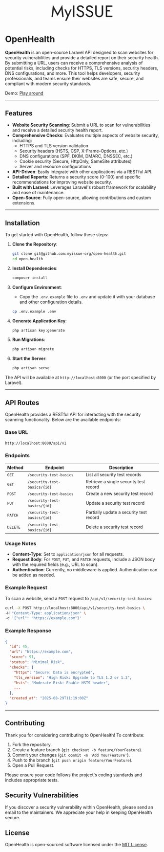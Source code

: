 <p align="center">
  <img width="200" style="max-width: 100%;" src="./public/logo.svg" alt="OpenHealth Logo" />
</p>

# OpenHealth

**OpenHealth** is an open-source Laravel API designed to scan websites for security vulnerabilities and provide a detailed report on their security health. By submitting a URL, users can receive a comprehensive analysis of potential risks, including checks for HTTPS, TLS versions, security headers, DNS configurations, and more. This tool helps developers, security professionals, and teams ensure their websites are safe, secure, and compliant with modern security standards.

Demo: [Play around](https://www.myissue.studio)

---

## Features

-   **Website Security Scanning**: Submit a URL to scan for vulnerabilities and receive a detailed security health report.
-   **Comprehensive Checks**: Evaluates multiple aspects of website security, including:
    -   HTTPS and TLS version validation
    -   Security headers (HSTS, CSP, X-Frame-Options, etc.)
    -   DNS configurations (SPF, DKIM, DMARC, DNSSEC, etc.)
    -   Cookie security (Secure, HttpOnly, SameSite attributes)
    -   Server and resource configurations
-   **API-Driven**: Easily integrate with other applications via a RESTful API.
-   **Detailed Reports**: Returns a security score (0-100) and specific recommendations for improving website security.
-   **Built with Laravel**: Leverages Laravel's robust framework for scalability and ease of maintenance.
-   **Open-Source**: Fully open-source, allowing contributions and custom extensions.

---

## Installation

To get started with OpenHealth, follow these steps:

1. **Clone the Repository**:

    ```bash
    git clone git@github.com:myissue-org/open-health.git
    cd open-health
    ```

2. **Install Dependencies**:

    ```bash
    composer install
    ```

3. **Configure Environment**:

    - Copy the `.env.example` file to `.env` and update it with your database and other configuration details.

    ```bash
    cp .env.example .env
    ```

4. **Generate Application Key**:

    ```bash
    php artisan key:generate
    ```

5. **Run Migrations**:

    ```bash
    php artisan migrate
    ```

6. **Start the Server**:
    ```bash
    php artisan serve
    ```

The API will be available at `http://localhost:8000` (or the port specified by Laravel).

---

## API Routes

OpenHealth provides a RESTful API for interacting with the security scanning functionality. Below are the available endpoints:

### Base URL

`http://localhost:8000/api/v1`

### Endpoints

| Method   | Endpoint                     | Description                             |
| -------- | ---------------------------- | --------------------------------------- |
| `GET`    | `/security-test-basics`      | List all security test records          |
| `GET`    | `/security-test-basics/{id}` | Retrieve a single security test record  |
| `POST`   | `/security-test-basics`      | Create a new security test record       |
| `PUT`    | `/security-test-basics/{id}` | Update a security test record           |
| `PATCH`  | `/security-test-basics/{id}` | Partially update a security test record |
| `DELETE` | `/security-test-basics/{id}` | Delete a security test record           |

### Usage Notes

-   **Content-Type**: Set to `application/json` for all requests.
-   **Request Body**: For `POST`, `PUT`, and `PATCH` requests, include a JSON body with the required fields (e.g., URL to scan).
-   **Authentication**: Currently, no middleware is applied. Authentication can be added as needed.

### Example Request

To scan a website, send a `POST` request to `/api/v1/security-test-basics`:

```bash
curl -X POST http://localhost:8000/api/v1/security-test-basics \
-H "Content-Type: application/json" \
-d '{"url": "https://example.com"}'
```

### Example Response

```json
{
  "id": 45,
  "url": "https://example.com",
  "score": 91,
  "status": "Minimal Risk",
  "checks": {
    "https": "Secure: Data is encrypted",
    "tls_version": "High Risk: Upgrade to TLS 1.2 or 1.3",
    "hsts": "Moderate Risk: Enable HSTS header",
    ...
  },
  "created_at": "2025-08-29T11:19:00Z"
}
```

---

## Contributing

Thank you for considering contributing to OpenHealth! To contribute:

1. Fork the repository.
2. Create a feature branch (`git checkout -b feature/YourFeature`).
3. Commit your changes (`git commit -m 'Add YourFeature'`).
4. Push to the branch (`git push origin feature/YourFeature`).
5. Open a Pull Request.

Please ensure your code follows the project's coding standards and includes appropriate tests.

## Security Vulnerabilities

If you discover a security vulnerability within OpenHealth, please send an email to the maintainers. We appreciate your help in keeping OpenHealth secure.

## License

OpenHealth is open-sourced software licensed under the [MIT License](https://opensource.org/licenses/MIT).
